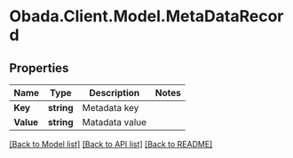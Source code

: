 
# Obada.Client.Model.MetaDataRecord

## Properties

Name | Type | Description | Notes
------------ | ------------- | ------------- | -------------
**Key** | **string** | Metadata key | 
**Value** | **string** | Matadata value | 

[[Back to Model list]](../README.md#documentation-for-models)
[[Back to API list]](../README.md#documentation-for-api-endpoints)
[[Back to README]](../README.md)

